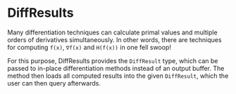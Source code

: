 # DiffResults

Many differentiation techniques can calculate primal values and multiple orders of
derivatives simultaneously. In other words, there are techniques for computing `f(x)`,
`∇f(x)` and `H(f(x))` in one fell swoop!

For this purpose, DiffResults provides the `DiffResult` type, which can be passed
to in-place differentiation methods instead of an output buffer. The method
then loads all computed results into the given `DiffResult`, which the user
can then query afterwards.
